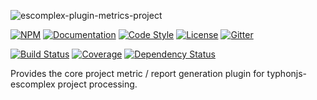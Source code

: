 ![escomplex-plugin-metrics-project](https://i.imgur.com/kvKv2UT.png)

[![NPM](https://img.shields.io/npm/v/escomplex-plugin-metrics-project.svg?label=npm)](https://www.npmjs.com/package/escomplex-plugin-metrics-project)
[![Documentation](https://docs.typhonjs.io/typhonjs-node-escomplex/escomplex-plugin-metrics-project/badge.svg)](https://docs.typhonjs.io/typhonjs-node-escomplex/escomplex-plugin-metrics-project/)
[![Code Style](https://img.shields.io/badge/code%20style-allman-yellowgreen.svg?style=flat)](https://en.wikipedia.org/wiki/Indent_style#Allman_style)
[![License](https://img.shields.io/badge/license-MPLv2-yellowgreen.svg?style=flat)](https://github.com/typhonjs-node-escomplex/escomplex-plugin-metrics-project/blob/master/LICENSE)
[![Gitter](https://img.shields.io/gitter/room/typhonjs/TyphonJS.svg)](https://gitter.im/typhonjs/TyphonJS)

[![Build Status](https://travis-ci.org/typhonjs-node-escomplex/escomplex-plugin-metrics-project.svg?branch=master)](https://travis-ci.org/typhonjs-node-escomplex/escomplex-plugin-metrics-project)
[![Coverage](https://img.shields.io/codecov/c/github/typhonjs-node-escomplex/escomplex-plugin-metrics-project.svg)](https://codecov.io/github/typhonjs-node-escomplex/escomplex-plugin-metrics-project)
[![Dependency Status](https://david-dm.org/typhonjs-node-escomplex/escomplex-plugin-metrics-project/status.svg)](https://david-dm.org/typhonjs-node-escomplex/escomplex-plugin-metrics-project)
 
Provides the core project metric / report generation plugin for typhonjs-escomplex project processing.
